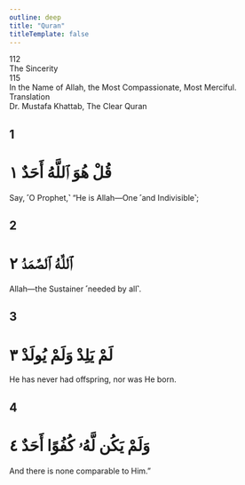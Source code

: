 ```yaml
---
outline: deep
title: "Quran"
titleTemplate: false
---
```


<!--CHAPTER INTRO-->
<div class="chapter-title-wrapper">
<div class="chapter-title">112</div>
<div class="chapter-title-slovak">The Sincerity</div>
<div class="chapter-opening">115</div>
<div class="chapter-opening-slovak">In the Name of Allah, the Most Compassionate, Most Merciful.</div>
</div>

<div class="intro2-wrapper">
<div class="chapter-info-wrapper">
<div class="chapter-info-translation">Translation</div>
<div class="chapter-info-name">Dr. Mustafa Khattab, The Clear Quran</div>
</div>

</div>

## 1

<!-- CHAPTER NUMBERS -->
<Badge type="info" text="112:1" class="badge" />
<div>
<div class="main-verse" >
<!-- ARABIC -->
<h1 class="verse-arabic">قُلْ هُوَ ٱللَّهُ أَحَدٌ ١</h1>
</div>
<!-- ENGLISH -->
<p>Say, ˹O Prophet,˺ “He is Allah—One ˹and Indivisible˺;</p>
</div>

<div class="break"></div>

## 2

<!-- CHAPTER NUMBERS -->
<Badge type="info" text="112:2" class="badge" />
<div>
<div class="main-verse" >
<!-- ARABIC -->
<h1 class="verse-arabic">ٱللَّهُ ٱلصَّمَدُ ٢</h1>
</div>
<!-- ENGLISH -->
<p>Allah—the Sustainer ˹needed by all˺.</p>
</div>

<div class="break"></div>

## 3

<!-- CHAPTER NUMBERS -->
<Badge type="info" text="112:3" class="badge" />
<div>
<div class="main-verse" >
<!-- ARABIC -->
<h1 class="verse-arabic">لَمْ يَلِدْ وَلَمْ يُولَدْ ٣</h1>
</div>
<!-- ENGLISH -->
<p>He has never had offspring, nor was He born.</p>
</div>

<div class="break"></div>

## 4

<!-- CHAPTER NUMBERS -->
<Badge type="info" text="112:4" class="badge" />
<div>
<div class="main-verse" >
<!-- ARABIC -->
<h1 class="verse-arabic">وَلَمْ يَكُن لَّهُۥ كُفُوًا أَحَدٌ ٤</h1>
</div>
<!-- ENGLISH -->
<p>And there is none comparable to Him.”</p>
</div>
